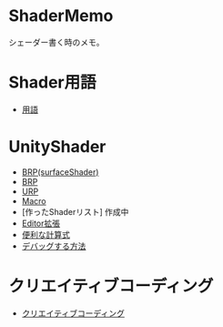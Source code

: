 # ShaderMemo
シェーダー書く時のメモ。

# Shader用語
* [用語](https://github.com/ayaha401/ShaderMemo/wiki/%E7%94%A8%E8%AA%9E)

# UnityShader
* [BRP(surfaceShader)](https://github.com/ayaha401/ShaderMemo/wiki/BRP%28surfaceShader%29)
* [BRP](https://github.com/ayaha401/ShaderMemo/wiki/BRP)
* [URP](https://github.com/ayaha401/ShaderMemo/wiki/URP)
* [Macro](https://github.com/ayaha401/ShaderMemo/wiki/Macro)
* [作ったShaderリスト] 作成中
* [Editor拡張](https://github.com/ayaha401/ShaderMemo/wiki/Editor%E6%8B%A1%E5%BC%B5)
* [便利な計算式](https://github.com/ayaha401/ShaderMemo/wiki/%E4%BE%BF%E5%88%A9%E3%81%AA%E8%A8%88%E7%AE%97%E5%BC%8F)
* [デバッグする方法]()

# クリエイティブコーディング
* [クリエイティブコーディング](https://github.com/ayaha401/ShaderMemo/wiki/%E3%82%AF%E3%83%AA%E3%82%A8%E3%82%A4%E3%83%86%E3%82%A3%E3%83%96%E3%82%B3%E3%83%BC%E3%83%87%E3%82%A3%E3%83%B3%E3%82%B0)
